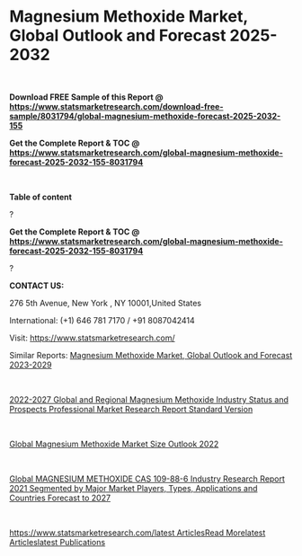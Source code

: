 <h1>Magnesium Methoxide Market, Global Outlook and Forecast 2025-2032</h1><br/><p><strong>Download FREE Sample of this Report @ <a href="https://www.statsmarketresearch.com/download-free-sample/8031794/global-magnesium-methoxide-forecast-2025-2032-155">https://www.statsmarketresearch.com/download-free-sample/8031794/global-magnesium-methoxide-forecast-2025-2032-155</a></strong></p>
 
 
 
 <div><b>Get the Complete Report & TOC @ <a href="https://www.statsmarketresearch.com/global-magnesium-methoxide-forecast-2025-2032-155-8031794">https://www.statsmarketresearch.com/global-magnesium-methoxide-forecast-2025-2032-155-8031794</a></b></div>
 
 
 
 <p><br />
 
 <b>Table of content</b></p>
 
 
 
 <p>? </p>
 
 
 
 <div><b>Get the Complete Report & TOC @ <a href="https://www.statsmarketresearch.com/global-magnesium-methoxide-forecast-2025-2032-155-8031794">https://www.statsmarketresearch.com/global-magnesium-methoxide-forecast-2025-2032-155-8031794</a></b></div>
 
 
 
 <p>? </p>
 
 
 
 <p><b>CONTACT US:</b><br />
 
 276 5th Avenue, New York , NY 10001,United States<br />
 
 International: (+1) 646 781 7170 / +91 8087042414<br />
 
 Visit: <a href="https://www.statsmarketresearch.com/">https://www.statsmarketresearch.com/</a><br />
 
 Similar Reports: <a href="https://www.statsmarketresearch.com/global-magnesium-methoxide-forecast-2025-2032-155-8031794">Magnesium Methoxide Market, Global Outlook and Forecast 2023-2029</a><br />
 
 <br />
 
 <a href="https://www.statsmarketresearch.com/global-magnesium-methoxide-forecast-2025-2032-155-8031794">2022-2027 Global and Regional Magnesium Methoxide Industry Status and Prospects Professional Market Research Report Standard Version</a><br />
 
 <br />
 
 <a href="https://www.statsmarketresearch.com/global-magnesium-methoxide-forecast-2025-2032-155-8031794">Global Magnesium Methoxide Market Size Outlook 2022</a><br />
 
 <br />
 
 <a href="https://www.statsmarketresearch.com/global-magnesium-methoxide-forecast-2025-2032-155-8031794">Global MAGNESIUM METHOXIDE CAS 109-88-6 Industry Research Report 2021 Segmented by Major Market Players, Types, Applications and Countries Forecast to 2027</a><br />
 
 <br />
 
 <a href="https://gyeongbokgung.com">https://www.statsmarketresearch.com/</a><a href="https://hallyeomaritime.com">latest Articles</a><a href="https://jingwansa.com">Read More</a><a href="https://nguoiviet.jp/">latest Articles</a><a href="https://www.intelmarketresearch.com/">latest Publications</a></p>